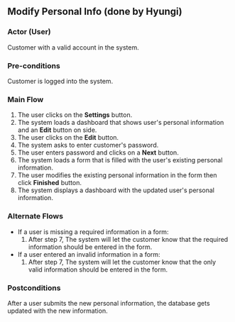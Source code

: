 ## Modify Personal Info (done by Hyungi)

### Actor (User)
Customer with a valid account in the system.

### Pre-conditions
Customer is logged into the system.

### Main Flow
1. The user clicks on the **Settings** button.
2. The system loads a dashboard that shows user's personal information and an **Edit** button on side.
3. The user clicks on the **Edit** button.
4. The system asks to enter customer's password.
5. The user enters password and clicks on a **Next** button.
6. The system loads a form that is filled with the user's existing personal information.
7. The user modifies the existing personal information in the form then click **Finished** button.
8. The system displays a dashboard with the updated user's personal information.

### Alternate Flows
- If a user is missing a required information in a form:
  1. After step 7, The system will let the customer know that the required information should be entered in the form.
- If a user entered an invalid information in a form:
  1. After step 7, The system will let the customer know that the only valid information should be entered in the form.

### Postconditions
After a user submits the new personal information, the database gets updated with the new information.
